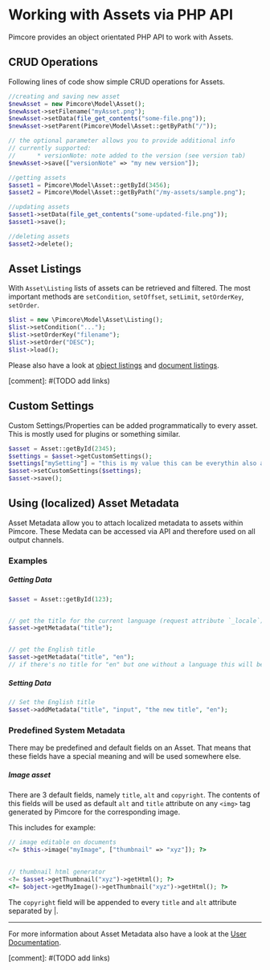 # Working with Assets via PHP API

Pimcore provides an object orientated PHP API to work with Assets. 

## CRUD Operations
Following lines of code show simple CRUD operations for Assets. 
 ```php
//creating and saving new asset
$newAsset = new Pimcore\Model\Asset();
$newAsset->setFilename("myAsset.png");
$newAsset->setData(file_get_contents("some-file.png"));
$newAsset->setParent(Pimcore\Model\Asset::getByPath("/"));

// the optional parameter allows you to provide additional info
// currently supported:
//      * versionNote: note added to the version (see version tab)
$newAsset->save(["versionNote" => "my new version"]);

//getting assets
$asset1 = Pimcore\Model\Asset::getById(3456);
$asset2 = Pimcore\Model\Asset::getByPath("/my-assets/sample.png");

//updating assets
$asset1->setData(file_get_contents("some-updated-file.png"));
$asset1->save();

//deleting assets
$asset2->delete();
 ```
  
## Asset Listings
With `Asset\Listing` lists of assets can be retrieved and filtered. The most important methods are `setCondition`, 
`setOffset`, `setLimit`, `setOrderKey`, `setOrder`. 

```php
$list = new \Pimcore\Model\Asset\Listing();
$list->setCondition("...");
$list->setOrderKey("filename");
$list->setOrder("DESC");
$list->load();
```

Please also have a look at [object listings](../05_Objects/03_Working_with_PHP_API.md#objectsListing) 
and [document listings](../03_Documents/09_Working_with_PHP_API.md#documentsListing).

[comment]: #(TODO add links)



## Custom Settings

Custom Settings/Properties can be added programmatically to every asset. This is mostly used for plugins or something 
similar.

```php 
$asset = Asset::getById(2345);
$settings = $asset->getCustomSettings();
$settings["mySetting"] = "this is my value this can be everythin also an array or an object not only a string";
$asset->setCustomSettings($settings);
$asset->save();
```


## Using (localized) Asset Metadata
Asset Metadata allow you to attach localized metadata to assets within Pimcore. These Medata can be accessed via API and 
therefore used on all output channels. 

### Examples
##### Getting Data
 ```php
$asset = Asset::getById(123);
 
 
// get the title for the current language (request attribute `_locale`)
$asset->getMetadata("title");
 
 
// get the English title
$asset->getMetadata("title", "en");
// if there's no title for "en" but one without a language this will be returned (fallback mechanism).
 ```
 
##### Setting Data
 ```php
 // Set the English title
 $asset->addMetadata("title", "input", "the new title", "en");
 ```


### Predefined System Metadata
There may be predefined and default fields on an Asset. That means that these fields have a special meaning and 
will be used somewhere else.

##### Image asset
There are 3 default fields, namely `title`, `alt` and `copyright`. The contents of this fields will be 
used as default `alt` and `title` attribute on any `<img>` tag generated by Pimcore for the 
corresponding image.
 
This includes for example: 
```php
// image editable on documents
<?= $this->image("myImage", ["thumbnail" => "xyz"]); ?>
 
 
// thumbnail html generator
<?= $asset->getThumbnail("xyz")->getHtml(); ?>
<?= $object->getMyImage()->getThumbnail("xyz")->getHtml(); ?>
```
The `copyright` field will be appended to every `title` and `alt` attribute separated by |. 

---

For more information about Asset Metadata also have a look at the [User Documentation]().

[comment]: #(TODO add links)
